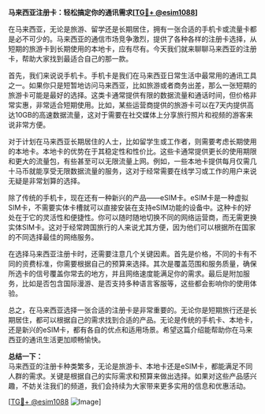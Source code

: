 **马来西亚注册卡：轻松搞定你的通讯需求[[TG💪+ @esim1088](https://t.me/s/esim1088)]**

在马来西亚，无论是旅游、留学还是长期居住，拥有一张合适的手机卡或流量卡都是必不可少的。马来西亚的通信市场竞争激烈，提供了各种各样的注册卡选择，从短期的旅游卡到长期使用的本地卡，应有尽有。今天我们就来聊聊马来西亚的注册卡，帮助大家找到最适合自己的那一款。

首先，我们来说说手机卡。手机卡是我们在马来西亚日常生活中最常用的通讯工具之一。如果你只是短暂地访问马来西亚，比如旅游或者商务出差，那么一张短期的旅游卡可能是最好的选择。这类卡通常提供有限的数据流量和通话时间，但价格非常实惠，非常适合短期使用。比如，某些运营商提供的旅游卡可以在7天内提供高达10GB的高速数据流量，这对于需要在社交媒体上分享旅行照片和视频的游客来说非常方便。

对于计划在马来西亚长期居住的人士，比如留学生或工作者，则需要考虑长期使用的本地卡。本地卡的优势在于其稳定性和性价比。这些卡通常提供更长的使用期限和更大的流量包，有些甚至可以无限流量上网。例如，一些本地卡提供每月仅需几十马币就能享受无限数据流量的服务，这对于经常需要在线学习或工作的用户来说无疑是非常划算的选择。

除了传统的手机卡，现在还有一种新兴的产品——eSIM卡。eSIM卡是一种虚拟SIM卡，不需要实体卡槽就可以直接安装在支持eSIM功能的设备中。这种卡的好处在于它的灵活性和便捷性。你可以随时随地切换不同的网络运营商，而无需更换实体SIM卡。这对于经常跨国旅行的人来说尤其方便，因为他们可以根据所在国家的不同选择最佳的网络服务。

在选择马来西亚注册卡时，还需要注意几个关键因素。首先是价格，不同的卡有不同的资费标准，你需要根据自己的预算来选择。其次是覆盖范围和服务质量，确保所选卡的信号覆盖你常去的地方，并且网络速度能满足你的需求。最后是附加服务，比如是否包含国际漫游、是否支持多种语言客服等，这些都会影响你的使用体验。

总之，在马来西亚选择一张合适的注册卡是非常重要的。无论你是短期旅行还是长期居住，都可以根据自己的需求找到合适的产品。无论是传统的手机卡、本地卡，还是新兴的eSIM卡，都有各自的优点和适用场景。希望这篇介绍能帮助你在马来西亚的通讯生活更加顺畅愉快。

**总结一下：**  
马来西亚的注册卡种类繁多，无论是旅游卡、本地卡还是eSIM卡，都能满足不同人群的需求。关键是根据自己的实际需求和预算来做出选择。如果对这些产品感兴趣，不妨关注我们的频道，我们会持续为大家带来更多实用的信息和优惠活动。

[[TG💪+ @esim1088](https://t.me/s/esim1088) ![Image](https://i.postimg.cc/4NQfJmqS/Snipaste-2025-05-13-00-14-12.png)]